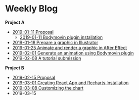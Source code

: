 # Weekly Blog

**Project A**
- [2019-01-11 Proposal](_posts/2019-01-11-projectA_Proposal.md)
  - [2019-01-11 Bodymovin plugin installation](_posts/2019-01-11-projectA.md)
- [2019-01-18 Prepare a graphic in Illustrator](_posts/2019-01-18-projectA.md)
- [2019-01-25 Animate and render a graphic in After Effect](_posts/2019-01-25-projectA.md)
- [2019-02-01 Generate an animation using Bodymovin plugin](_posts/2019-02-01-projectA.md)
- [2019-02-08 A tutorial submission](_posts/2019-02-08-projectA.md)

**Project B**
- [2019-02-15 Proposal](_posts/2019-02-15-projectB_Proposal.md) 
- [2019-03-01 Creating React App and Recharts Installation](_posts/2019-03-01-projectB.md)
- [2019-03-08 Customizing the chart](_posts/2019-03-08-projectB.md)
- 2019-03-15
